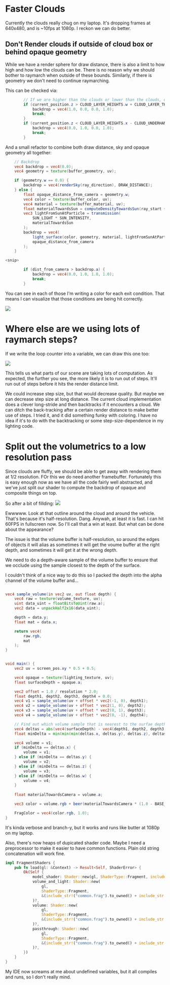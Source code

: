 # Faster Clouds

Currently the clouds really chug on my laptop. It's dropping frames at 640x480, and is ~10fps at 1080p. I reckon we can do better.


## Don't Render clouds if outside of cloud box or behind opaque geometry
While we have a render sphere for draw distance, there is also a limit to how high and how low the clouds can be. There is no reason why we should bother to raymarch when outside of these bounds. Similarly, if there is geometry we don't need to continue raymarching.

This can be checked via:
```glsl
        // If we are higher than the clouds or lower than the clouds, don't compute clouds
        if (current_position.z > CLOUD_LAYER_HEIGHTS.w + CLOUD_LAYER_THICKNESS && ray_direction.z > 0.0) {
            backdrop = vec4(1.0, 0.0, 0.0, 1.0);
            break;
        }
        if (current_position.z < CLOUD_LAYER_HEIGHTS.x - CLOUD_UNDERHANG && ray_direction.z < 0.0) {
            backdrop = vec4(0.0, 1.0, 0.0, 1.0);
            break;
        }
```

And a small refactor to combine both draw distance, sky and opaque geometry all together:

```glsl
    // Backdrop
    vec4 backdrop = vec4(0.0);
    vec4 geometry = texture(buffer_geometry, uv);

    if (geometry.w == 0.0) {
        backdrop = vec4(renderSky(ray_direction), DRAW_DISTANCE);
    } else {
        float opaque_distance_from_camera = geometry.w;
        vec4 color = texture(buffer_color, uv);
        vec4 material = texture(buffer_material, uv);
        float materialTowardsSun = computeDensityTowardsSun(ray_start + ray_direction * opaque_distance_from_camera, 0.0);
        vec3 lightFromSunAtParticle = transmission(
            SUN_LIGHT * SUN_INTENSITY,
            materialTowardsSun
        );
        backdrop = vec4(
            light_surface(color, geometry, material, lightFromSunAtParticle).rgb,
            opaque_distance_from_camera
        );
    }

<snip>

        if (dist_from_camera > backdrop.a) {
            backdrop = vec4(0.0, 1.0, 1.0, 1.0);
            break;
        }

```
You can see in each of those I'm writing a color for each exit condition.
That means I can visualize that those conditions are being hit correctly.

<img src="early_return_altitude.png" />


# Where else are we using lots of raymarch steps?
If we write the loop counter into a variable, we can draw this one too:

<img src="step_count.png" />

This tells us what parts of our scene are taking lots of computation.
As expected, the further you see, the more likely it is to run out of steps.
It'll run out of steps before it hits the render distance limit.

We could increase step size, but that would decrease quality. But maybe we can
decrease step size at long distance. The current cloud implementation does
a clever long-stride and then backtracks if it encounters a cloud. We can
ditch the back-tracking after a certain render distance to make better use of steps. I tried it, and it did something funky with coloring. I have no idea
if it's to do with the backtracking or some step-size-dependence in my lighting code.

# Split out the volumetrics to a low resolution pass
Since clouds are fluffy, we should be able to get away with rendering them at 1/2 resolution. FOr this we do need another framebuffer. Fortunately this is
easy enough now as we have all the code fairly well abstracted, and we've just
split our shader to compute the backdrop of opaque and composite things on top.

So after a bit of fillding:
<img src="outlines.png"/>

Ewwwww. Look at that outline around the cloud and around the vehicle. That's because it's half-resolution. Dang. Anywah, at least it is fast. I can hit 60FPS in fullscreen now. So I'll call that a win at least. But what can be done about the appearance? 

The issue is that the volume buffer is half-resolution, so around the edges of objects it will alias as sometimes it will get the voume buffer at the right depth, and sometimes it will get it at the wrong depth.

We need to do a depth-aware sample of the volume buffer to ensure that we occlude using the sample closest to the depth of the surface.

I couldn't think of a nice way to do this so I packed the depth into the alpha channel of the volume buffer and...

```glsl

vec4 sample_volume(in vec2 uv, out float depth) {
    vec4 raw = texture(volume_texture, uv);
    uint data_uint = floatBitsToUint(raw.a);
    vec2 data = unpackHalf2x16(data_uint);

    depth = data.y;
    float mat = data.x;

    return vec4(
        raw.rgb,
        mat
    );
}


void main() {
    vec2 uv = screen_pos.xy * 0.5 + 0.5;

    vec4 opaque = texture(lighting_texture, uv);
    float surfaceDepth = opaque.a;

    vec2 offset = 1.0 / resolution * 2.0;
    float depth1, depth2, depth3, depth4 = 0.0;
    vec4 v1 = sample_volume(uv + offset * vec2(-1, 0), depth1);
    vec4 v2 = sample_volume(uv + offset * vec2(1, 0), depth2);
    vec4 v3 = sample_volume(uv + offset * vec2(0, 1), depth3);
    vec4 v4 = sample_volume(uv + offset * vec2(0, -1), depth4);

    // Find out which volume sample that is nearest to the surfae depth
    vec4 deltas = abs(vec4(surfaceDepth) - vec4(depth1, depth2, depth3, depth4));
    float minDelta = min(min(min(deltas.x, deltas.y), deltas.z), deltas.w);

    vec4 volume = v1;
    if (minDelta == deltas.x) {
        volume = v1;
    } else if (minDelta == deltas.y) {
        volume = v2;
    } else if (minDelta == deltas.z) {
        volume = v3;
    } else if (minDelta == deltas.w) {
        volume = v4;
    }
    
    float materialTowardsCamera = volume.a;

    vec3 color = volume.rgb + beer(materialTowardsCamera * (1.0 - BASE_TRANSMISSION)) * opaque.rgb;

    FragColor = vec4(color.rgb, 1.0);
}

```
It's kinda verbose and branch-y, but it works and runs like butter at 1080p on my laptop.


Also, there's now heaps of dupicated shader code. Maybe I need a preprocessor
to make it easier to have common functions. Plain old string concatenation will work fine.

```rust
impl FragmentShaders {
    pub fn load(gl: &Context) -> Result<Self, ShaderError> {
        Ok(Self {
            model_shader: Shader::new(gl, ShaderType::Fragment, include_str!("model_shader.frag"))?,
            volume_and_light: Shader::new(
                gl,
                ShaderType::Fragment,
                &(include_str!("common.frag").to_owned() + include_str!("volume_and_light.frag")),
            )?,
            volume: Shader::new(
                gl,
                ShaderType::Fragment,
                &(include_str!("common.frag").to_owned() + include_str!("volume.frag")),
            )?,
            passthrough: Shader::new(
                gl,
                ShaderType::Fragment,
                &(include_str!("common.frag").to_owned() + include_str!("passthrough.frag")),
            )?,
        })
    }
}
```

My IDE now screams at me about undefined variables, but it all compiles and runs, so I don't really mind.



<canvas id="in_the_air/faster_clouds"></canvas>